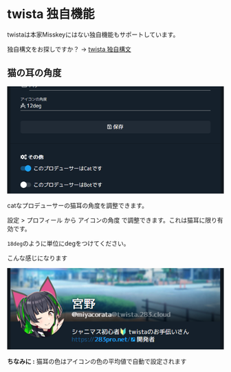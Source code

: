 # twista 独自機能

twistaは本家Misskeyにはない独自機能もサポートしています。

独自構文をお探しですか？ → [twista 独自構文](syntax.md)

## 猫の耳の角度

![catear](./catear.png)

catなプロデューサーの猫耳の角度を調整できます。

設定 > プロフィール から アイコンの角度 で調整できます。これは猫耳に限り有効です。

`18deg`のように単位にdegをつけてください。

こんな感じになります

![catear_sample](./catear_sample.png)

**ちなみに :** 猫耳の色はアイコンの色の平均値で自動で設定されます

